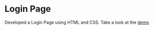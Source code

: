 # Login Page 

Developed a Login Page using HTML and CSS. Take a look at the [demo](https://codepen.io/harshcasper/pen/poJOEGK)
